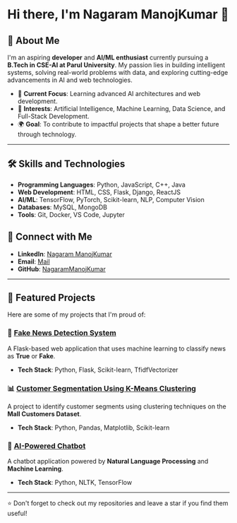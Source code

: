 # Hi there, I'm Nagaram ManojKumar 👋

## 🚀 About Me
I'm an aspiring **developer** and **AI/ML enthusiast** currently pursuing a **B.Tech in CSE-AI at Parul University**. My passion lies in building intelligent systems, solving real-world problems with data, and exploring cutting-edge advancements in AI and web technologies.

- 🌟 **Current Focus**: Learning advanced AI architectures and web development.
- 🧠 **Interests**: Artificial Intelligence, Machine Learning, Data Science, and Full-Stack Development.
- 🌍 **Goal**: To contribute to impactful projects that shape a better future through technology.

---

## 🛠️ Skills and Technologies
- **Programming Languages**: Python, JavaScript, C++, Java  
- **Web Development**: HTML, CSS, Flask, Django, ReactJS  
- **AI/ML**: TensorFlow, PyTorch, Scikit-learn, NLP, Computer Vision  
- **Databases**: MySQL, MongoDB  
- **Tools**: Git, Docker, VS Code, Jupyter  




## 🔗 Connect with Me
- **LinkedIn**: [Nagaram ManojKumar](linkedin.com/in/manojkumar-nagaram-1a2236321)
- **Email**: [Mail](nagarammanojkumar3@gmail.com)
- **GitHub**: [NagaramManojKumar](https://github.com/Zinb-NMK)

---

## 📂 Featured Projects
Here are some of my projects that I'm proud of:

### 📰 [Fake News Detection System](https://github.com/NagaramManojKumar/Fake-News-Detection)
A Flask-based web application that uses machine learning to classify news as **True** or **Fake**.  
- **Tech Stack**: Python, Flask, Scikit-learn, TfidfVectorizer  

### 📊 [Customer Segmentation Using K-Means Clustering](https://github.com/NagaramManojKumar/K-Means-Clustering)
A project to identify customer segments using clustering techniques on the **Mall Customers Dataset**.  
- **Tech Stack**: Python, Pandas, Matplotlib, Scikit-learn  

### 🤖 [AI-Powered Chatbot](https://github.com/NagaramManojKumar/AI-Chatbot)
A chatbot application powered by **Natural Language Processing** and **Machine Learning**.  
- **Tech Stack**: Python, NLTK, TensorFlow  

---

⭐ Don't forget to check out my repositories and leave a star if you find them useful!
